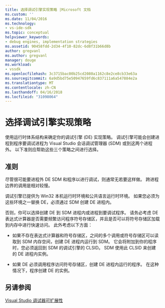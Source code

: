 ```yaml
---
title: 选择调试引擎实现策略 |Microsoft 文档
ms.custom: ''
ms.date: 11/04/2016
ms.technology:
- vs-ide-sdk
ms.topic: conceptual
helpviewer_keywords:
- debug engines, implementation strategies
ms.assetid: 90458fdd-2d34-4f10-82dc-6d8f31b66d8b
author: gregvanl
ms.author: gregvanl
manager: douge
ms.workload:
- vssdk
ms.openlocfilehash: 3c3715bac00b25cd2080a1162c8e2ce8cb33e63a
ms.sourcegitcommit: 6a9d5bd75e50947659fd6c837111a6a547884e2a
ms.translationtype: MT
ms.contentlocale: zh-CN
ms.lasthandoff: 04/16/2018
ms.locfileid: "31098064"
---
```

# <a name="choosing-a-debug-engine-implementation-strategy"></a>选择调试引擎实现策略
使用运行时体系结构来确定你的调试引擎 (DE) 实现策略。 调试引擎可能会创建进程到程序要调试进程为 Visual Studio 会话调试管理器 (SDM) 或到这两个进程外。 以下准则应帮助这些三个策略之间进行选择。  
  
## <a name="guidelines"></a>准则  
 尽管很可能要进程外 DE SDM 和程序以进行调试，则通常无若要这样做。 跨进程边界的调用是相对较慢。  
  
 调试引擎已提供为 Win32 本机运行时环境和公共语言运行时环境。 如果您必须为这些环境之一替换 DE，必须通过 SDM 创建 DE 进程内。  
  
 否则，你可以选择创建 DE 到 SDM 进程内或进程到要调试程序。 请务必考虑 DE 表达式计算器是否需要频繁访问程序符号存储区，并且是否可以将符号存储区加载到内存中进行快速访问。 此外考虑以下方面：  
  
-   如果不存在表达式计算器和符号存储区，之间的多个调用或符号存储区可以读取到 SDM 内存空间，创建 DE 进程内运行到 SDM。 它会将附加到你的程序时，您必须返回到 SDM 的调试引擎的 CLSID。 SDM 使用此 CLSID 来创建的 DE 进程内实例。  
  
-   如果 DE 必须调用程序访问符号存储区，创建 DE 进程内运行的程序。 在这种情况下，程序创建 DE 的实例。  
  
## <a name="see-also"></a>另请参阅  
 [Visual Studio 调试器可扩展性](../../extensibility/debugger/visual-studio-debugger-extensibility.md)